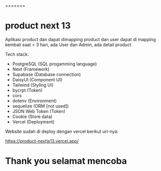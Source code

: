 
=======
# product next 13

Aplikasi product dan dapat dimapping product dan user dapat di mapping kembali saat > 3 hari, ada User dan Admin, ada detail product

Tech stack:
- PostgreSQL (SQL progamming language)
- Next (Framework)
- Supabase (Database connection)
- DaisyUI (Component UI)
- Tailwind (Styling UI)
- bycrpt (Token)
- cors
- dotenv (Environment)
- sequelize (ORM [not used])
- JSON Web Token (Token)
- Cookie (Store data)
- Vercel (Deployment)
  
Website sudah di deploy dengan vercel berikut url-nya:

https://product-nextjs13.vercel.app/

Thank you selamat mencoba
=======